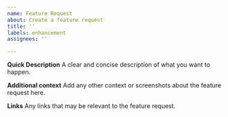 ```yaml
---
name: Feature Request
about: Create a feature request
title: ''
labels: enhancement
assignees: ''

---
```


__**Quick Description**__
A clear and concise description of what you want to happen.

__**Additional context**__
Add any other context or screenshots about the feature request here.

__**Links**__
Any links that may be relevant to the feature request.
